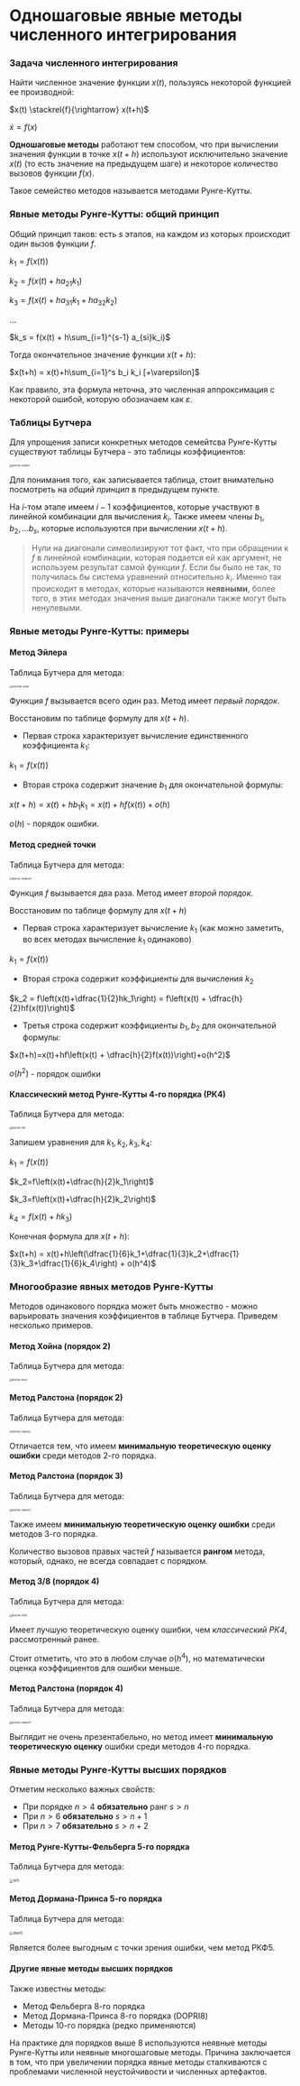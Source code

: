 # Одношаговые явные методы численного интегрирования

### Задача численного интегрирования

Найти численное значение функции $x(t)$, пользуясь некоторой функцией ее производной:

$x(t) \stackrel{f}{\rightarrow} x(t+h)$

$\dot{x} = f(x)$

**Одношаговые методы** работают тем способом, что при вычислении значения функции в точке $x(t+h)$ используют исключительно значение $x(t)$ (то есть значение на предыдущем шаге) и некоторое количество вызовов функции $f(x)$.

Такое семейство методов называется методами Рунге-Кутты.

### Явные методы Рунге-Кутты: общий принцип

Общий принцип таков: есть $s$ этапов, на каждом из которых происходит один вызов функции $f$. 

$k_1 = f(x(t))$

$k_2 = f(x(t)+ha_{21}k_1)$

$k_3 = f(x(t) + ha_{31}k_1 + ha_{32}k_2)$

$...$

$k_s = f(x(t) + h\sum_{i=1}^{s-1} a_{si}k_i)$

Тогда окончательное значение функции $x(t+h)$:

$x(t+h) = x(t)+h\sum_{i=1}^s b_i k_i [+\varepsilon]$

Как правило, эта формула неточна, это численная аппроксимация с некоторой ошибой, которую обозначаем как $\varepsilon$.

### Таблицы Бутчера

Для упрощения записи конкретных методов семейтсва Рунге-Кутты существуют таблицы Бутчера - это таблицы коэффициентов:

<img src=".\sources\LETI3\butcher-explicit.png" alt="butcher-explicit" style="zoom:30%;" />



Для понимания того, как записывается таблица, стоит внимательно посмотреть на *общий принцип* в предыдущем пункте.

На $i$-том этапе имеем $i-1$ коэффициентов, которые участвуют в линейной комбинации для вычисления $k_i$. Также имеем члены $b_1, b_2, ... b_s$, которые используются при вычислении $x(t+h)$. 

>  Нули на диагонали символизируют тот факт, что при обращении к $f$ в линейной комбинации, которая подается ей как аргумент, не используем результат самой функции $f$. Если бы было не так, то получилась бы система уравнений относительно $k_i$. Именно так происходит в методах, которые называются **неявными**, более того, в этих методах значения выше диагонали также могут быть ненулевыми.

### Явные методы Рунге-Кутты: примеры

#### Метод Эйлера

Таблица Бутчера для метода:

<img src=".\sources\LETI3\butcher-euler.png" alt="butcher-euler" style="zoom:33%;" />

Функция $f$ вызывается всего один раз. Метод имеет *первый порядок*.

Восстановим по таблице формулу для $x(t+h)$. 

* Первая строка характеризует вычисление единственного коэффициента $k_1$:

$k_1=f(x(t))$

* Вторая строка содержит значение $b_1$ для окончательной формулы:

$x(t+h) = x(t) + hb_1k_1=x(t)+hf(x(t))+o(h)$

$o(h)$ - порядок ошибки.



#### Метод средней точки

Таблица Бутчера для метода:

<img src=".\sources\LETI3\butcher-midpoint.png" alt="butcher-midpoint" style="zoom:30%;" />

Функция $f$ вызывается два раза. Метод имеет *второй порядок*.

Восстановим по таблице формулу для $x(t+h)$

* Первая строка характеризует вычисление $k_1$ (как можно заметить, во всех методах вычисление $k_1$ одинаково)

$k_1=f(x(t))$

* Вторая строка содержит коэффициенты для вычисления $k_2$

$k_2 = f\left(x(t)+\dfrac{1}{2}hk_1\right) = f\left(x(t) + \dfrac{h}{2}hf(x(t))\right)$

* Третья строка содержит коэффициенты $b_1, b_2$ для окончательной формулы:

$x(t+h)=x(t)+hf\left(x(t) + \dfrac{h}{2}f(x(t))\right)+o(h^2)$

$o(h^2)$ - порядок ошибки



#### Классический метод Рунге-Кутты 4-го порядка (РК4)

Таблица Бутчера для метода:

<img src=".\sources\LETI3\butcher-rk4.png" alt="butcher-rk4" style="zoom:30%;" />

Запишем уравнения для $k_1, k_2, k_3, k_4$:

$k_1=f(x(t))$

$k_2=f\left(x(t)+\dfrac{h}{2}k_1\right)$

$k_3=f\left(x(t)+\dfrac{h}{2}k_2\right)$

$k_4=f\left(x(t)+hk_3\right)$

Конечная формула для $x(t+h)$:

$x(t+h) = x(t)+h\left(\dfrac{1}{6}k_1+\dfrac{1}{3}k_2+\dfrac{1}{3}k_3+\dfrac{1}{6}k_4\right) + o(h^4)$

### Многообразие явных методов Рунге-Кутты

Методов одинакового порядка может быть множество - можно варьировать значения коэффициентов в таблице Бутчера. Приведем несколько примеров.

#### Метод Хойна (порядок 2)

Таблица Бутчера для метода:

<img src=".\sources\LETI3\butcher-heun.png" alt="butcher-heun" style="zoom:30%;" />

#### Метод Ралстона (порядок 2)

Таблица Бутчера для метода:

<img src=".\sources\LETI3\butcher-ralston2.png" alt="butcher-ralston2" style="zoom:30%;" />

Отличается тем, что имеем **минимальную теоретическую оценку ошибки** среди методов 2-го порядка.

#### Метод Ралстона (порядок 3)

Таблица Бутчера для метода:

<img src=".\sources\LETI3\butcher-ralston3.png" alt="butcher-ralston3" style="zoom:30%;" />

Также имеем **минимальную теоретическую оценку ошибки** среди методов 3-го порядка.

Количество вызовов правых частей $f$ называется **рангом** метода, который, однако, не всегда совпадает с порядком.

#### Метод 3/8 (порядок 4)

Таблица Бутчера для метода:

<img src=".\sources\LETI3\butcher-rk38.png" alt="butcher-rk38" style="zoom:30%;" />

Имеет лучшую теоретическую оценку ошибки, чем *классический РК4*, рассмотренный ранее.

Стоит отметить, что это в любом случае $o(h^4)$, но математически оценка коэффициентов для ошибки меньше.

#### Метод Ралстона (порядок 4)

Таблица Бутчера для метода:

<img src=".\sources\LETI3\butcher-ralston4.png" alt="butcher-ralston4" style="zoom:30%;" />

Выглядит не очень презентабельно, но метод имеет **минимальную теоретическую оценку** ошибки среди методов 4-го порядка.

### Явные методы Рунге-Кутты высших порядков

Отметим несколько важных свойств:

* При порядке $n>4$ **обязательно** ранг $s>n$
* При $n>6$ **обязательно** $s>n+1$
* При $n>7$ **обязательно** $s>n+2$

#### Метод Рунге-Кутты-Фельберга 5-го порядка

Таблица Бутчера для метода:

<img src=".\sources\LETI3\rkf5.png" alt="rkf5" style="zoom:40%;" />

#### Метод Дормана-Принса 5-го порядка

Таблица Бутчера для метода:

<img src=".\sources\LETI3\dopri5.png" alt="dopri5" style="zoom:40%;" />

Является более выгодным с точки зрения ошибки, чем метод РКФ5.

#### Другие явные методы высших порядков

Также известны методы:

* Метод Фельберга 8-го порядка
* Метод Дормана-Принса 8-го порядка (DOPRI8)
* Методы 10-го порядка (редко применяются)

На практике для порядков выше 8 используются неявные методы Рунге-Кутты или неявные многошаговые методы. Причина заключается в том, что при увеличении порядка явные методы сталкиваются с проблемами численной неустойчивости и численных артефактов.